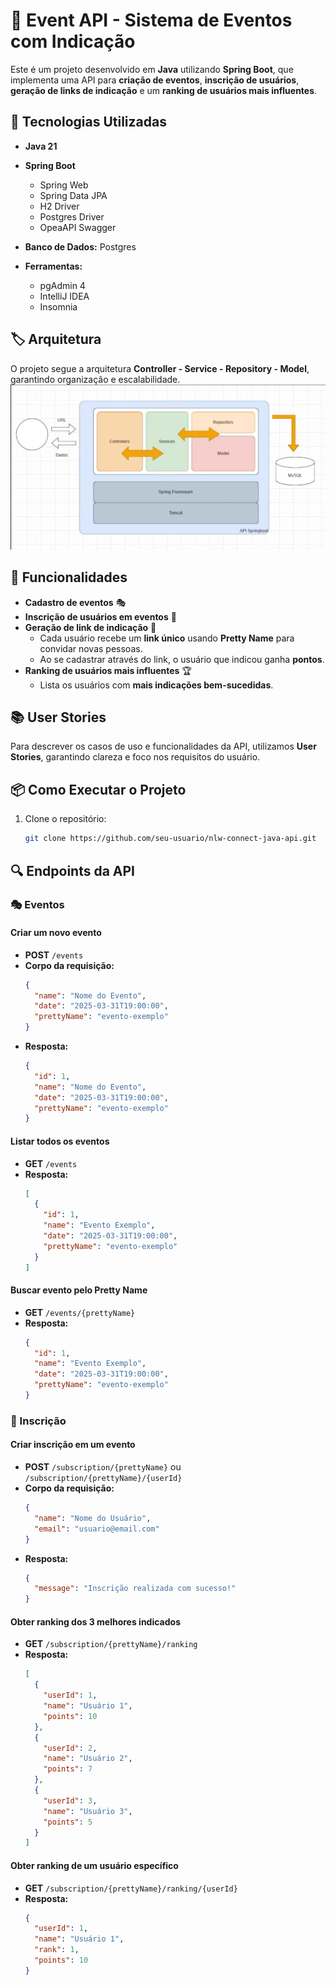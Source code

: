 # 🎉 Event API - Sistema de Eventos com Indicação

Este é um projeto desenvolvido em **Java** utilizando **Spring Boot**, que implementa uma API para **criação de eventos**, **inscrição de usuários**, **geração de links de indicação** e um **ranking de usuários mais influentes**.

## 🚀 Tecnologias Utilizadas

- **Java 21**  
- **Spring Boot**
  - Spring Web
  - Spring Data JPA  
  - H2 Driver  
  - Postgres Driver
  - OpeaAPI Swagger
    
- **Banco de Dados:** Postgres  
- **Ferramentas:**  
  - pgAdmin 4  
  - IntelliJ IDEA  
  - Insomnia  

## 🏷 Arquitetura

O projeto segue a arquitetura **Controller - Service - Repository - Model**, garantindo organização e escalabilidade.
<img src="./images/arquitetura.png" alt="Diagrama da Arquitetura" width="800">

## 📌 Funcionalidades

- **Cadastro de eventos** 🎭  
- **Inscrição de usuários em eventos** 📝  
- **Geração de link de indicação** 🔗  
  - Cada usuário recebe um **link único** usando **Pretty Name** para convidar novas pessoas.  
  - Ao se cadastrar através do link, o usuário que indicou ganha **pontos**.  
- **Ranking de usuários mais influentes** 🏆  
  - Lista os usuários com **mais indicações bem-sucedidas**.  

## 📚 User Stories

Para descrever os casos de uso e funcionalidades da API, utilizamos **User Stories**, garantindo clareza e foco nos requisitos do usuário.

## 📦 Como Executar o Projeto

1. Clone o repositório:
   ```sh
   git clone https://github.com/seu-usuario/nlw-connect-java-api.git
   ```

## 🔍 Endpoints da API

### 🎭 Eventos

#### Criar um novo evento
- **POST** `/events`
- **Corpo da requisição:**
  ```json
  {
    "name": "Nome do Evento",
    "date": "2025-03-31T19:00:00",
    "prettyName": "evento-exemplo"
  }
  ```
- **Resposta:**
  ```json
  {
    "id": 1,
    "name": "Nome do Evento",
    "date": "2025-03-31T19:00:00",
    "prettyName": "evento-exemplo"
  }
  ```

#### Listar todos os eventos
- **GET** `/events`
- **Resposta:**
  ```json
  [
    {
      "id": 1,
      "name": "Evento Exemplo",
      "date": "2025-03-31T19:00:00",
      "prettyName": "evento-exemplo"
    }
  ]
  ```

#### Buscar evento pelo Pretty Name
- **GET** `/events/{prettyName}`
- **Resposta:**
  ```json
  {
    "id": 1,
    "name": "Evento Exemplo",
    "date": "2025-03-31T19:00:00",
    "prettyName": "evento-exemplo"
  }
  ```

### 👤 Inscrição

#### Criar inscrição em um evento
- **POST** `/subscription/{prettyName}` ou `/subscription/{prettyName}/{userId}`
- **Corpo da requisição:**
  ```json
  {
    "name": "Nome do Usuário",
    "email": "usuario@email.com"
  }
  ```
- **Resposta:**
  ```json
  {
    "message": "Inscrição realizada com sucesso!"
  }
  ```

#### Obter ranking dos 3 melhores indicados
- **GET** `/subscription/{prettyName}/ranking`
- **Resposta:**
  ```json
  [
    {
      "userId": 1,
      "name": "Usuário 1",
      "points": 10
    },
    {
      "userId": 2,
      "name": "Usuário 2",
      "points": 7
    },
    {
      "userId": 3,
      "name": "Usuário 3",
      "points": 5
    }
  ]
  ```

#### Obter ranking de um usuário específico
- **GET** `/subscription/{prettyName}/ranking/{userId}`
- **Resposta:**
  ```json
  {
    "userId": 1,
    "name": "Usuário 1",
    "rank": 1,
    "points": 10
  }
  ```
